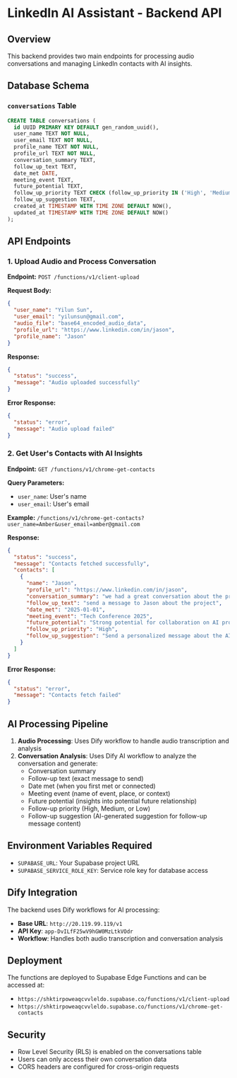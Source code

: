 # LinkedIn AI Assistant - Backend API

## Overview

This backend provides two main endpoints for processing audio conversations and managing LinkedIn contacts with AI insights.

## Database Schema

### `conversations` Table

```sql
CREATE TABLE conversations (
  id UUID PRIMARY KEY DEFAULT gen_random_uuid(),
  user_name TEXT NOT NULL,
  user_email TEXT NOT NULL,
  profile_name TEXT NOT NULL,
  profile_url TEXT NOT NULL,
  conversation_summary TEXT,
  follow_up_text TEXT,
  date_met DATE,
  meeting_event TEXT,
  future_potential TEXT,
  follow_up_priority TEXT CHECK (follow_up_priority IN ('High', 'Medium', 'Low')),
  follow_up_suggestion TEXT,
  created_at TIMESTAMP WITH TIME ZONE DEFAULT NOW(),
  updated_at TIMESTAMP WITH TIME ZONE DEFAULT NOW()
);
```

## API Endpoints

### 1. Upload Audio and Process Conversation

**Endpoint:** `POST /functions/v1/client-upload`

**Request Body:**

```json
{
  "user_name": "Yilun Sun",
  "user_email": "yilunsun@gmail.com",
  "audio_file": "base64_encoded_audio_data",
  "profile_url": "https://www.linkedin.com/in/jason",
  "profile_name": "Jason"
}
```

**Response:**

```json
{
  "status": "success",
  "message": "Audio uploaded successfully"
}
```

**Error Response:**

```json
{
  "status": "error",
  "message": "Audio upload failed"
}
```

### 2. Get User's Contacts with AI Insights

**Endpoint:** `GET /functions/v1/chrome-get-contacts`

**Query Parameters:**

- `user_name`: User's name
- `user_email`: User's email

**Example:** `/functions/v1/chrome-get-contacts?user_name=Amber&user_email=amber@gmail.com`

**Response:**

```json
{
  "status": "success",
  "message": "Contacts fetched successfully",
  "contacts": [
    {
      "name": "Jason",
      "profile_url": "https://www.linkedin.com/in/jason",
      "conversation_summary": "we had a great conversation about the project",
      "follow_up_text": "send a message to Jason about the project",
      "date_met": "2025-01-01",
      "meeting_event": "Tech Conference 2025",
      "future_potential": "Strong potential for collaboration on AI projects",
      "follow_up_priority": "High",
      "follow_up_suggestion": "Send a personalized message about the AI project discussion"
    }
  ]
}
```

**Error Response:**

```json
{
  "status": "error",
  "message": "Contacts fetch failed"
}
```

## AI Processing Pipeline

1. **Audio Processing**: Uses Dify workflow to handle audio transcription and analysis
2. **Conversation Analysis**: Uses Dify AI workflow to analyze the conversation and generate:
   - Conversation summary
   - Follow-up text (exact message to send)
   - Date met (when you first met or connected)
   - Meeting event (name of event, place, or context)
   - Future potential (insights into potential future relationship)
   - Follow-up priority (High, Medium, or Low)
   - Follow-up suggestion (AI-generated suggestion for follow-up message content)

## Environment Variables Required

- `SUPABASE_URL`: Your Supabase project URL
- `SUPABASE_SERVICE_ROLE_KEY`: Service role key for database access

## Dify Integration

The backend uses Dify workflows for AI processing:

- **Base URL**: `http://20.119.99.119/v1`
- **API Key**: `app-DvILfF25wV9hGW0MzLtkVOdr`
- **Workflow**: Handles both audio transcription and conversation analysis

## Deployment

The functions are deployed to Supabase Edge Functions and can be accessed at:

- `https://shktirpoweaqcvvleldo.supabase.co/functions/v1/client-upload`
- `https://shktirpoweaqcvvleldo.supabase.co/functions/v1/chrome-get-contacts`

## Security

- Row Level Security (RLS) is enabled on the conversations table
- Users can only access their own conversation data
- CORS headers are configured for cross-origin requests
